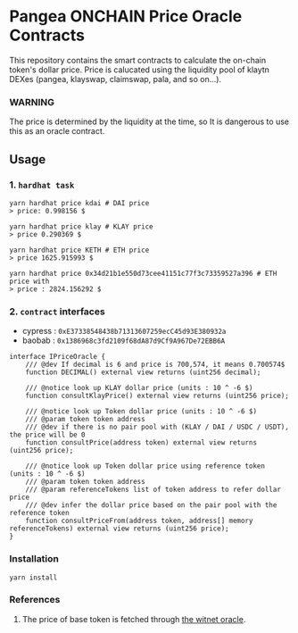 # Pangea ONCHAIN Price Oracle Contracts

This repository contains the smart contracts to calculate the on-chain token's dollar price. Price is calucated using
the liquidity pool of klaytn DEXes (pangea, klayswap, claimswap, pala, and so on...).

### WARNING

The price is determined by the liquidity at the time, so It is dangerous to use this as an oracle contract.

## Usage

### 1. `hardhat task`

````shell
yarn hardhat price kdai # DAI price
> price: 0.998156 $

yarn hardhat price klay # KLAY price
> price 0.290369 $

yarn hardhat price KETH # ETH price
> price 1625.915993 $

yarn hardhat price 0x34d21b1e550d73cee41151c77f3c73359527a396 # ETH price with
> price : 2824.156292 $ 
````

### 2. `contract` interfaces

* cypress : `0xE37338548438b71313607259ecC45d93E380932a`
* baobab : `0x1386968c3fd2109f68dA87d9Cf9A967De72EBB6A`

````solidity
interface IPriceOracle {
    /// @dev If decimal is 6 and price is 700,574, it means 0.700574$
    function DECIMAL() external view returns (uint256 decimal);

    /// @notice look up KLAY dollar price (units : 10 ^ -6 $)
    function consultKlayPrice() external view returns (uint256 price);

    /// @notice look up Token dollar price (units : 10 ^ -6 $)
    /// @param token token address
    /// @dev if there is no pair pool with (KLAY / DAI / USDC / USDT), the price will be 0
    function consultPrice(address token) external view returns (uint256 price);

    /// @notice look up Token dollar price using reference token (units : 10 ^ -6 $)
    /// @param token token address
    /// @param referenceTokens list of token address to refer dollar price 
    /// @dev infer the dollar price based on the pair pool with the reference token
    function consultPriceFrom(address token, address[] memory referenceTokens) external view returns (uint256 price);
}
````

### Installation

````shell
yarn install
````

### References

1. The price of base token is fetched
   through [the witnet oracle](https://feeds.witnet.io/klaytn/klaytn-testnet_klay-usdt_6).
